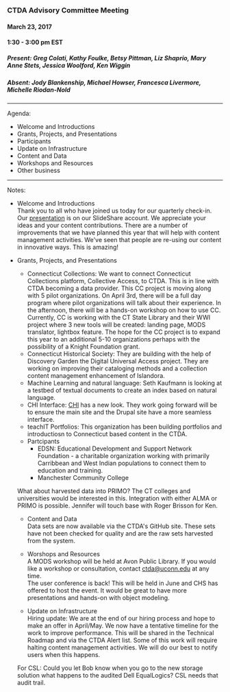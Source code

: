 ### CTDA Advisory Committee Meeting  
#### March 23, 2017  
#### 1:30 - 3:00 pm EST  

##### Present: Greg Colati, Kathy Foulke, Betsy Pittman, Liz Shaprio, Mary Anne Stets, Jessica Woolford, Ken Wiggin  
##### Absent: Jody Blankenship, Michael Howser, Francesca Livermore, Michelle Riodan-Nold  
--- 
Agenda:  
* Welcome and Introductions  
* Grants, Projects, and Presentations  
* Participants  
* Update on Infrastructure  
* Content and Data 
* Workshops and Resources  
* Other business  
---  
Notes:  

* Welcome and Introductions  
Thank you to all who have joined us today for our quarterly check-in. Our [presentation](http://www.slideshare.net/CTDigitalArchive/ctda-advisory-committee-presentation-3232017) is on our SlideShare account. We appreciate your ideas and your content contributions. There are a number of improvements that we have planned this year that will help with content management activities. We've seen that people are re-using our content in innovative ways. This is amazing!  

* Grants, Projects, and Presentations  
    - Connecticut Collections: We want to connect Connecticut Collections platform, Collective Access, to CTDA. This is in line with CTDA becoming a data provider. This CC project is moving along with 5 pilot organizations. On April 3rd, there will be a full day program where pilot organizations will talk about their experience. In the afternoon, there will be a hands-on workshop on how to use CC. Currently, CC is working with the CT State Library and their WWI project where 3 new tools will be created: landing page, MODS translator, lightbox feature. The hope for the CC project is to expand this year to an additional 5-10 organizations perhaps with the possibility of a Knight Foundation grant.  
    - Connecticut Historical Society: They are building with the help of Discovery Garden the Digital Universal Access project. They are working on improving their cataloging methods and a collection content management enhancement of Islandora.  
    - Machine Learning and natural language: Seth Kaufmann is looking at a testbed of textual documents to create an index based on natural language.  
    - CHI Interface: [CHI](http://cthistoryillustrated.org) has a new look. They work going forward will be to ensure the main site and the Drupal site have a more seamless interface.  
    - teachIT Portfolios: This organization has been building portfolios and introductiosn to Connecticut based content in the CTDA.  
  
  * Partcipants  
      - EDSN: Educational Development and Support Network Foundation - a charitable organization working with primarily Carribbean and West Indian populations to connect them to education and training.  
      - Manchester Community College  
   
   What about harvested data into PRIMO? The CT colleges and universities would be interested in this. Integration with either ALMA or PRIMO is possible. Jennifer will touch base with Roger Brisson for Ken.  
   
   * Content and Data  
   Data sets are now available via the CTDA's GitHub site. These sets have not been checked for quality and are the raw sets harvested from the system. 
   
   * Worshops and Resources  
   A MODS workshop will be held at Avon Public Library. If you would like a workshop or consultation, contact ctda@uconn.edu at any time.  
   The user conference is back! This will be held in June and CHS has offered to host the event. It would be great to have more presentations and hands-on with object modeling.  
   
   * Update on Infrastructure  
   Hiring update: We are at the end of our hiring process and hope to make an offer in April/May. We now have a tentative timeline for the work to improve performance. This will be shared in the Technical Roadmap and via the CTDA Alert list. Some of this work will require halting content management activities. We will do our best to notify users when this happens.
   
   For CSL: Could you let Bob know when you go to the new storage solution what happens to the audited Dell EqualLogics? CSL needs that audit trail.  

